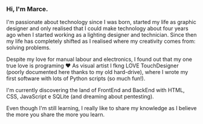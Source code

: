 ### Hi, I'm Marce.

I'm passionate about technology since I was born, started my life as graphic designer and only realised that I could make technology about four years ago when I started working as a lighting designer and technician. Since then my life has completely shifted as I realised where my creativity comes from: solving problems. 

Despite my love for manual labour and electronics, I found out that my one true love is programing :heart: As visual artist I fkng LOVE TouchDesigner (poorly documented here thanks to my old hard-drive), where I wrote my first software with lots of Python scripts (so much fun!).

I'm currently discovering the land of FrontEnd and BackEnd with HTML, CSS, JavaScript e SQLite (and dreaming about pentesting).

Even though I'm still learning, I really like to share my knowledge as I believe the more you share the more you learn.
